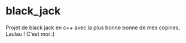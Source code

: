 # black_jack
Projet de black jack en c++ avec la plus bonne bonne de mes copines, Laulau !
C'est moi :)
